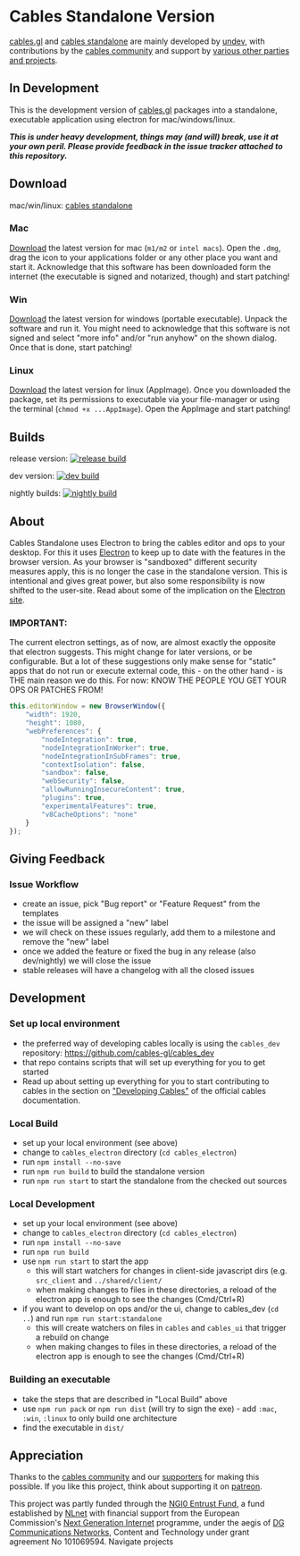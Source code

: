# Cables Standalone Version

[cables.gl](https://cables.gl) and [cables standalone](https://cables.gl/downloads) are mainly developed by [undev](https://undev.studio/),
with contributions by the [cables community](https://discord.gg/cablesgl) and support by [various other parties and projects](https://cables.gl/credits).

## In Development

This is the development version of [cables.gl](https://cables.gl) packages into a standalone, executable application using electron for mac/windows/linux.

***This is under heavy development, things may (and will) break, use it at your own peril. Please provide feedback in
the issue tracker attached to this repository.***

## Download

mac/win/linux: [cables standalone](https://cables.gl/downloads)

### Mac

[Download](https://cables.gl/downloads) the latest version for mac (`m1/m2` or `intel macs`).
Open the `.dmg`, drag the icon to your applications folder or any other place you want and start it. Acknowledge that this software has been
downloaded form the internet (the executable is signed and notarized, though) and start patching!

### Win
[Download](https://cables.gl/downloads) the latest version for windows (portable executable).
Unpack the software and run it. You might need to acknowledge that this software is not signed and select "more info" and/or "run anyhow" on
the shown dialog. Once that is done, start patching!

### Linux
[Download](https://cables.gl/downloads) the latest version for linux (AppImage).
Once you downloaded the package, set its permissions to executable via your file-manager or using the terminal (`chmod +x ...AppImage`).
Open the AppImage and start patching!

## Builds

release version: [![release build](https://github.com/cables-gl/cables_electron/actions/workflows/release.yml/badge.svg)](https://github.com/cables-gl/cables_electron/tags)

dev version: [![dev build](https://github.com/cables-gl/cables_electron/actions/workflows/dev.yml/badge.svg)](https://github.com/cables-gl/cables_electron/releases)

nightly builds: [![nightly build](https://github.com/cables-gl/cables_electron/actions/workflows/nightly.yml/badge.svg)](https://github.com/cables-gl/cables_electron/releases?q=nightly)

## About

Cables Standalone uses Electron to bring the cables editor and ops to your desktop. For this it uses [Electron](https://www.electronjs.org/) to keep up
to date with the features in the browser version. As your browser is "sandboxed" different security measures apply,
this is no longer the case in the standalone version. This is intentional and gives great power, but also some responsibility
is now shifted to the user-site. Read about some of the implication on the [Electron site](https://www.electronjs.org/docs/latest/tutorial/security).

### IMPORTANT:

The current electron settings, as of now, are almost exactly the opposite that electron suggests. This might change for later versions,
or be configurable. But a lot of these suggestions only make sense for "static" apps that do not run or execute external code, this - on
the other hand - is THE main reason we do this. For now: KNOW THE PEOPLE YOU GET YOUR OPS OR PATCHES FROM!

```javascript
this.editorWindow = new BrowserWindow({
    "width": 1920,
    "height": 1080,
    "webPreferences": {
        "nodeIntegration": true,
        "nodeIntegrationInWorker": true,
        "nodeIntegrationInSubFrames": true,
        "contextIsolation": false,
        "sandbox": false,
        "webSecurity": false,
        "allowRunningInsecureContent": true,
        "plugins": true,
        "experimentalFeatures": true,
        "v8CacheOptions": "none"
    }
});
```

## Giving Feedback

### Issue Workflow

- create an issue, pick "Bug report" or "Feature Request" from the templates
- the issue will be assigned a "new" label
- we will check on these issues regularly, add them to a milestone and remove the "new" label
- once we added the feature or fixed the bug in any release (also dev/nightly) we will close the issue
- stable releases will have a changelog with all the closed issues

## Development

### Set up local environment

* the preferred way of developing cables locally is using the `cables_dev` repository: https://github.com/cables-gl/cables_dev
* that repo contains scripts that will set up everything for you to get started
* Read up about setting up everything for you to start contributing to cables in the section on ["Developing Cables"](https://cables.gl/docs/6_1_developing_cables/developing_cables)
  of the official cables documentation.

### Local Build

- set up your local environment (see above)
- change to `cables_electron` directory (`cd cables_electron`)
- run `npm install --no-save`
- run `npm run build` to build the standalone version
- run `npm run start` to start the standalone from the checked out sources

### Local Development

- set up your local environment (see above)
- change to `cables_electron` directory (`cd cables_electron`)
- run `npm install --no-save`
- run `npm run build`
- use `npm run start` to start the app
    - this will start watchers for changes in client-side javascript dirs (e.g. `src_client` and `../shared/client/`
    - when making changes to files in these directories, a reload of the electron app is enough to see the changes (Cmd/Ctrl+R)
- if you want to develop on ops and/or the ui, change to cables_dev (`cd ..`) and run `npm run start:standalone`
    - this will create watchers on files in `cables` and `cables_ui` that trigger a rebuild on change
    - when making changes to files in these directories, a reload of the electron app is enough to see the changes (Cmd/Ctrl+R)

### Building an executable

- take the steps that are described in "Local Build" above
- use `npm run pack` or `npm run dist` (will try to sign the exe)  - add `:mac`, `:win`, `:linux` to only build one architecture
- find the executable in `dist/`

## Appreciation

Thanks to the [cables community](https://discord.gg/cablesgl) and our [supporters](https://cables.gl/credits) for making this possible. If you like this project, think about supporting it on [patreon](https://www.patreon.com/cables_gl).

This project was partly funded through the [NGI0 Entrust Fund](https://nlnet.nl/entrust/), a fund established by [NLnet](https://nlnet.nl/) with financial support
from the European Commission's [Next Generation Internet](https://www.ngi.eu/) programme, under the aegis of [DG Communications Networks](https://commission.europa.eu/about-european-commission/departments-and-executive-agencies/communications-networks-content-and-technology_en),
Content and Technology under grant agreement No 101069594. Navigate projects
